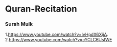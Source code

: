 # Quran-Recitation

### Surah Mulk
1.https://www.youtube.com/watch?v=lvHpdX6XijA. 
2.https://www.youtube.com/watch?v=cYCLC6UsIWE
